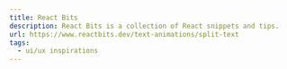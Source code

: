 ```yaml
---
title: React Bits
description: React Bits is a collection of React snippets and tips.
url: https://www.reactbits.dev/text-animations/split-text
tags:
  - ui/ux inspirations
---
```

